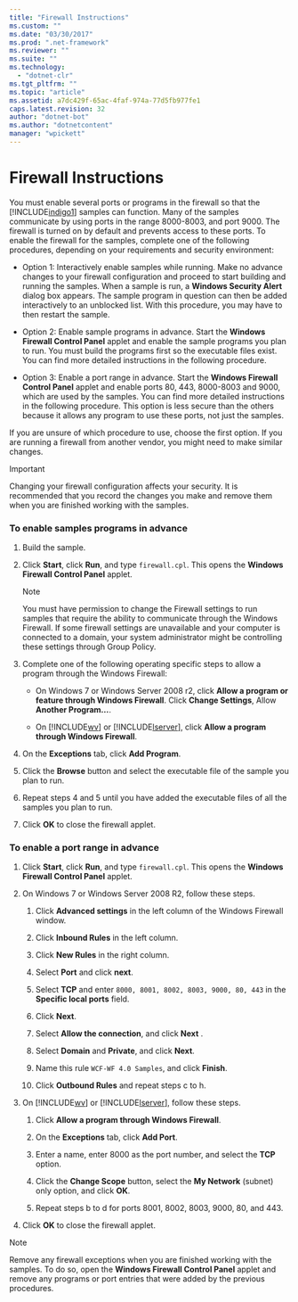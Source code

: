 ```yaml
---
title: "Firewall Instructions"
ms.custom: ""
ms.date: "03/30/2017"
ms.prod: ".net-framework"
ms.reviewer: ""
ms.suite: ""
ms.technology: 
  - "dotnet-clr"
ms.tgt_pltfrm: ""
ms.topic: "article"
ms.assetid: a7dc429f-65ac-4faf-974a-77d5fb977fe1
caps.latest.revision: 32
author: "dotnet-bot"
ms.author: "dotnetcontent"
manager: "wpickett"
---
```

# Firewall Instructions
You must enable several ports or programs in the firewall so that the [!INCLUDE[indigo1](../../../../includes/indigo1-md.md)] samples can function. Many of the samples communicate by using ports in the range 8000-8003, and port 9000. The firewall is turned on by default and prevents access to these ports. To enable the firewall for the samples, complete one of the following procedures, depending on your requirements and security environment:  
  
-   Option 1: Interactively enable samples while running. Make no advance changes to your firewall configuration and proceed to start building and running the samples. When a sample is run, a **Windows Security Alert** dialog box appears. The sample program in question can then be added interactively to an unblocked list. With this procedure, you may have to then restart the sample.  
  
-   Option 2: Enable sample programs in advance. Start the **Windows Firewall Control Panel** applet and enable the sample programs you plan to run. You must build the programs first so the executable files exist. You can find more detailed instructions in the following procedure.  
  
-   Option 3: Enable a port range in advance. Start the **Windows Firewall** **Control Panel** applet and enable ports 80, 443, 8000-8003 and 9000, which are used by the samples. You can find more detailed instructions in the following procedure. This option is less secure than the others because it allows any program to use these ports, not just the samples.  
  
 If you are unsure of which procedure to use, choose the first option. If you are running a firewall from another vendor, you might need to make similar changes.  
  
> [!IMPORTANT]
>  Changing your firewall configuration affects your security. It is recommended that you record the changes you make and remove them when you are finished working with the samples.  
  
### To enable samples programs in advance  
  
1.  Build the sample.  
  
2.  Click **Start**, click **Run**, and type `firewall.cpl`. This opens the **Windows Firewall Control Panel** applet.  
  
    > [!NOTE]
    >  You must have permission to change the Firewall settings to run samples that require the ability to communicate through the Windows Firewall. If some firewall settings are unavailable and your computer is connected to a domain, your system administrator might be controlling these settings through Group Policy.  
  
3.  Complete one of the following operating specific steps to allow a program through the Windows Firewall:  
  
    -   On Windows 7 or Windows Server 2008 r2, click **Allow a program or feature through Windows Firewall**. Click **Change Settings**, Allow **Another Program…**.  
  
    -   On [!INCLUDE[wv](../../../../includes/wv-md.md)] or [!INCLUDE[lserver](../../../../includes/lserver-md.md)], click **Allow a program through Windows Firewall**.  
  
4.  On the **Exceptions** tab, click **Add Program**.  
  
5.  Click the **Browse** button and select the executable file of the sample you plan to run.  
  
6.  Repeat steps 4 and 5 until you have added the executable files of all the samples you plan to run.  
  
7.  Click **OK** to close the firewall applet.  
  
### To enable a port range in advance  
  
1.  Click **Start**, click **Run**, and type `firewall.cpl`. This opens the **Windows Firewall Control Panel** applet.  
  
2.  On Windows 7 or Windows Server 2008 R2, follow these steps.  
  
    1.  Click **Advanced settings** in the left column of the Windows Firewall window.  
  
    2.  Click **Inbound Rules** in the left column.  
  
    3.  Click **New Rules** in the right column.  
  
    4.  Select **Port** and click **next**.  
  
    5.  Select **TCP** and enter `8000, 8001, 8002, 8003, 9000, 80, 443` in the **Specific local ports** field.  
  
    6.  Click **Next**.  
  
    7.  Select **Allow the connection**, and click **Next** .  
  
    8.  Select **Domain** and **Private**, and click **Next**.  
  
    9. Name this rule `WCF-WF 4.0 Samples`, and click **Finish**.  
  
    10. Click **Outbound Rules** and repeat steps c to h.  
  
3.  On [!INCLUDE[wv](../../../../includes/wv-md.md)] or [!INCLUDE[lserver](../../../../includes/lserver-md.md)], follow these steps.  
  
    1.  Click **Allow a program through Windows Firewall**.  
  
    2.  On the **Exceptions** tab, click **Add Port**.  
  
    3.  Enter a name, enter 8000 as the port number, and select the **TCP** option.  
  
    4.  Click the **Change Scope** button, select the **My Network** (subnet) only option, and click **OK**.  
  
    5.  Repeat steps b to d for ports 8001, 8002, 8003, 9000, 80, and 443.  
  
4.  Click **OK** to close the firewall applet.  
  
> [!NOTE]
>  Remove any firewall exceptions when you are finished working with the samples. To do so, open the **Windows Firewall Control Panel** applet and remove any programs or port entries that were added by the previous procedures.
